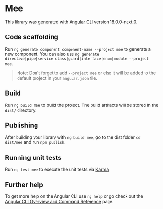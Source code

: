 # Mee

This library was generated with [Angular CLI](https://github.com/angular/angular-cli) version 18.0.0-next.0.

## Code scaffolding

Run `ng generate component component-name --project mee` to generate a new component. You can also use `ng generate directive|pipe|service|class|guard|interface|enum|module --project mee`.

> Note: Don't forget to add `--project mee` or else it will be added to the default project in your `angular.json` file.

## Build

Run `ng build mee` to build the project. The build artifacts will be stored in the `dist/` directory.

## Publishing

After building your library with `ng build mee`, go to the dist folder `cd dist/mee` and run `npm publish`.

## Running unit tests

Run `ng test mee` to execute the unit tests via [Karma](https://karma-runner.github.io).

## Further help

To get more help on the Angular CLI use `ng help` or go check out the [Angular CLI Overview and Command Reference](https://angular.io/cli) page.
